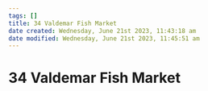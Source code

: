 ```yaml
---
tags: []
title: 34 Valdemar Fish Market
date created: Wednesday, June 21st 2023, 11:43:18 am
date modified: Wednesday, June 21st 2023, 11:45:51 am
---
```


# 34 Valdemar Fish Market
